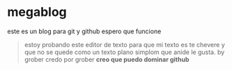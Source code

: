 # megablog
este es un blog para git y github espero que funcione 
>estoy probando este editor de texto para que mi texto es te chevere y que no se quede como un texto plano simplom que anide le gusta.
>by grober
>credo por grober 
**creo que puedo dominar github**
